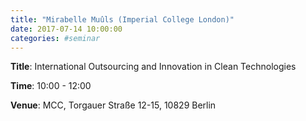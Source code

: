 ```yaml
---
title: "Mirabelle Muûls (Imperial College London)"
date: 2017-07-14 10:00:00
categories: #seminar
---
```


**Title**: International Outsourcing and Innovation in Clean Technologies  

**Time**: 10:00 - 12:00  

**Venue**: MCC, Torgauer Straße 12-15, 10829 Berlin
